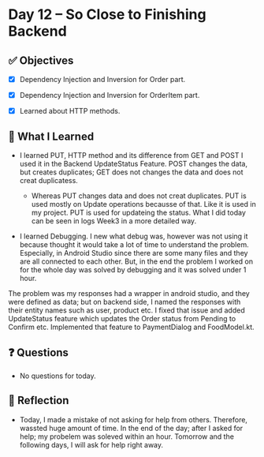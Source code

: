 # Day 12 – So Close to Finishing Backend

## ✅ Objectives
- [x] Dependency Injection and Inversion for Order part.
- [x] Dependency Injection and Inversion for OrderItem part.
- [x] Learned about HTTP methods.


## 📘 What I Learned
- I learned PUT, HTTP method and its difference from GET and POST I used it in the Backend UpdateStatus Feature. POST changes the data, but creates duplicates; GET does not changes the data and does not creat duplicatess.
  - Whereas PUT changes data and does not creat duplicates. PUT is used mostly on Update operations becausse of that. Like it is used in my project. PUT is used for updateing the status. What I did today can be seen in logs Week3 in a more detailed way.

 - I learned Debugging. I new what debug was, however was not using it because thought it would take a lot of time to understand the problem. Especially, in Android Studio since there are some many files and they are all connected to each other. But, in the end the problem I worked on for the whole day was solved by debugging and it was solved under 1 hour.

  The problem was my responses had a wrapper in android studio, and they were defined as data; but on backend side, I named the responses with their entity names such as user, product etc. I fixed that issue and added UpdateStatus feature which updates the Order status from Pending to Confirm etc. Implemented that feature to PaymentDialog and FoodModel.kt.

## ❓ Questions
- No questions for today.

## 💬 Reflection
- Today, I made a mistake of not asking for help from others. Therefore, wassted huge amount of time. In the end of the day; after I asked for help; my probelem was soleved within an hour.
Tomorrow and the following days, I will ask for help right away.
